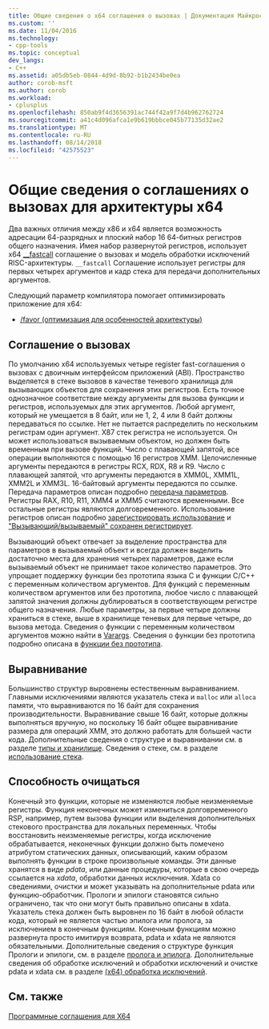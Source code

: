 ```yaml
---
title: Общие сведения о x64 соглашения о вызовах | Документация Майкрософт
ms.custom: ''
ms.date: 11/04/2016
ms.technology:
- cpp-tools
ms.topic: conceptual
dev_langs:
- C++
ms.assetid: a05db5eb-0844-4d9d-8b92-b1b2434be0ea
author: corob-msft
ms.author: corob
ms.workload:
- cplusplus
ms.openlocfilehash: 850ab9f4d3656391ac744f42a9f7d4b962762724
ms.sourcegitcommit: a41c4d096afca1e9b619bbbce045b77135d32ae2
ms.translationtype: MT
ms.contentlocale: ru-RU
ms.lasthandoff: 08/14/2018
ms.locfileid: "42575523"
---
```

# <a name="overview-of-x64-calling-conventions"></a>Общие сведения о соглашениях о вызовах для архитектуры x64
Два важных отличия между x86 и x64 является возможность адресации 64-разрядных и плоский набор 16 64-битных регистров общего назначения. Имея набор развернутой регистров, использует x64 [__fastcall](../cpp/fastcall.md) соглашение о вызовах и модель обработки исключений RISC-архитектуры. `__fastcall` Соглашение использует регистры для первых четырех аргументов и кадр стека для передачи дополнительных аргументов.  
  
 Следующий параметр компилятора помогает оптимизировать приложение для x64:  
  
-   [/favor (оптимизация для особенностей архитектуры)](../build/reference/favor-optimize-for-architecture-specifics.md)  
  
## <a name="calling-convention"></a>Соглашение о вызовах  
 По умолчанию x64 используемых четыре register fast-соглашения о вызовах с двоичным интерфейсом приложений (ABI). Пространство выделяется в стеке вызовов в качестве теневого хранилища для вызывающих объектов для сохранения этих регистров. Есть точное однозначное соответствие между аргументы для вызова функции и регистров, используемых для этих аргументов. Любой аргумент, который не умещается в 8 байт, или не 1, 2, 4 или 8 байт должны передаваться по ссылке. Нет не пытается распределить по нескольким регистрам один аргумент. X87 стек регистра не используется. Он может использоваться вызываемым объектом, но должен быть временным при вызове функций. Число с плавающей запятой, все операции выполняются с помощью 16 регистров XMM. Целочисленные аргументы передаются в регистры RCX, RDX, R8 и R9. Число с плавающей запятой, что аргументы передаются в XMM0L, XMM1L, XMM2L и XMM3L. 16-байтовый аргументы передаются по ссылке. Передача параметров описан подробно [передача параметров](../build/parameter-passing.md). Регистры RAX, R10, R11, XMM4 и XMM5 считаются временными. Все остальные регистры являются долговременного. Использование регистров описан подробно [зарегистрировать использование](../build/register-usage.md) и ["Вызывающий/вызываемый" сохранен регистрирует](../build/caller-callee-saved-registers.md).  
  
 Вызывающий объект отвечает за выделение пространства для параметров в вызываемый объект и всегда должен выделить достаточно места для хранения четырех параметров, даже если вызываемый объект не принимает такое количество параметров. Это упрощает поддержку функции без прототипа языка C и функции C/C++ с переменным количеством аргументов. Для функций с переменным количеством аргументов или без прототипа, любое число с плавающей запятой значения должны дублироваться в соответствующем регистре общего назначения. Любые параметры, за первые четыре должны храниться в стеке, выше в хранилище теневых для первые четыре, до вызова метода. Сведения о функции с переменным количеством аргументов можно найти в [Varargs](../build/varargs.md). Сведения о функции без прототипа подробно описана в [функции без прототипа](../build/unprototyped-functions.md).  
  
## <a name="alignment"></a>Выравнивание  
 Большинство структур выровнены естественным выравниванием. Главными исключениями являются указатель стека и `malloc` или `alloca` памяти, что выравниваются по 16 байт для сохранения производительности. Выравнивание свыше 16 байт, которые должны выполняться вручную, но поскольку 16 байт общее выравнивание размера для операций XMM, это должно работать для большей части кода. Дополнительные сведения о структуре и выравнивании см. в разделе [типы и хранилище](../build/types-and-storage.md). Сведения о стеке, см. в разделе [использование стека](../build/stack-usage.md).  
  
## <a name="unwindability"></a>Способность очищаться  
 Конечный это функции, которые не изменяются любые неизменяемые регистры. Функция неконечных может измениться долговременного RSP, например, путем вызова функции или выделения дополнительных стекового пространства для локальных переменных. Чтобы восстановить неизменяемые регистры, когда исключение обрабатывается, неконечных функции должно быть помечено атрибутом статических данных, описывающий, каким образом выполнять функции в строке произвольные команды. Эти данные хранятся в виде *pdata*, или данные процедуры, которые в свою очередь ссылается на *xdata*, обработки данных исключения. Xdata со сведениями, очистки и может указывать на дополнительные pdata или функцию-обработчик. Прологи и эпилоги становятся сильно ограничено, так что они могут быть правильно описаны в xdata. Указатель стека должен быть выровнен по 16 байт в любой области кода, который не является частью эпилога или пролога, за исключением в конечным функциям. Конечным функциям можно развернута просто имитируя возврата, pdata и xdata не являются обязательными. Дополнительные сведения о структуре функция Прологи и эпилоги, см. в разделе [пролога и эпилога](../build/prolog-and-epilog.md). Дополнительные сведения об обработке исключений и обработки исключений и очистке pdata и xdata см. в разделе [(x64) обработка исключений](../build/exception-handling-x64.md).  
  
## <a name="see-also"></a>См. также  
 [Программные соглашения для X64](../build/x64-software-conventions.md)